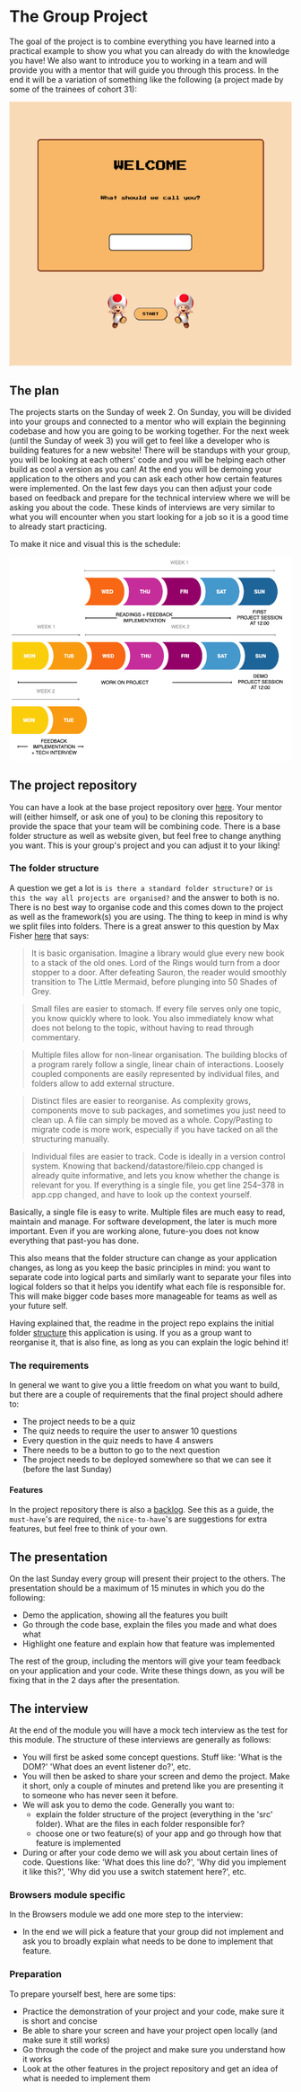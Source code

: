 # The Group Project

The goal of the project is to combine everything you have learned into a practical example to show you what you can already do with the knowledge you have! We also want to introduce you to working in a team and will provide you with a mentor that will guide you through this process. In the end it will be a variation of something like the following (a project made by some of the trainees of cohort 31):

[![JS-quiz](assets/js-quiz.png)](https://raynaney.github.io/browser-quiz-project-starter/)

## The plan

The projects starts on the Sunday of week 2. On Sunday, you will be divided into your groups and connected to a mentor who will explain the beginning codebase and how you are going to be working together. For the next week (until the Sunday of week 3) you will get to feel like a developer who is building features for a new website! There will be standups with your group, you will be looking at each others' code and you will be helping each other build as cool a version as you can! At the end you will be demoing your application to the others and you can ask each other how certain features were implemented. On the last few days you can then adjust your code based on feedback and prepare for the technical interview where we will be asking you about the code. These kinds of interviews are very similar to what you will encounter when you start looking for a job so it is a good time to already start practicing.

To make it nice and visual this is the schedule:

![Weekflow](assets/project-weeks.png)

## The project repository
You can have a look at the base project repository over [here](https://github.com/HackYourFuture/browser-quiz-project-starter). Your mentor will (either himself, or ask one of you) to be cloning this repository to provide the space that your team will be combining code. There is a base folder structure as well as website given, but feel free to change anything you want. This is your group's project and you can adjust it to your liking!

### The folder structure
A question we get a lot is `is there a standard folder structure?` or `is this the way all projects are organised?` and the answer to both is no. There is no best way to organise code and this comes down to the project as well as the framework(s) you are using. The thing to keep in mind is why we split files into folders. There is a great answer to this question by Max Fisher [here](https://www.quora.com/Why-do-you-want-to-split-your-program-code-into-multiple-files) that says:

>It is basic organisation. Imagine a library would glue every new book to a stack of the old ones. Lord of the Rings would turn from a door stopper to a door. After defeating Sauron, the reader would smoothly transition to The Little Mermaid, before plunging into 50 Shades of Grey.

>Small files are easier to stomach. If every file serves only one topic, you know quickly where to look. You also immediately know what does not belong to the topic, without having to read through commentary.

>Multiple files allow for non-linear organisation. The building blocks of a program rarely follow a single, linear chain of interactions. Loosely coupled components are easily represented by individual files, and folders allow to add external structure.

>Distinct files are easier to reorganise. As complexity grows, components move to sub packages, and sometimes you just need to clean up. A file can simply be moved as a whole. Copy/Pasting to migrate code is more work, especially if you have tacked on all the structuring manually.

>Individual files are easier to track. Code is ideally in a version control system. Knowing that backend/datastore/fileio.cpp changed is already quite informative, and lets you know whether the change is relevant for you. If everything is a single file, you get line 254–378 in app.cpp changed, and have to look up the context yourself.

Basically, a single file is easy to write. Multiple files are much easy to read, maintain and manage. For software development, the later is much more important. Even if you are working alone, future-you does not know everything that past-you has done.

This also means that the folder structure can change as your application changes, as long as you keep the basic principles in mind: you want to separate code into logical parts and similarly want to separate your files into logical folders so that it helps you identify what each file is responsible for. This will make bigger code bases more manageable for teams as well as your future self.

Having explained that, the readme in the project repo explains the initial folder [structure](https://github.com/HackYourFuture/browser-quiz-project-starter#structure) this application is using. If you as a group want to reorganise it, that is also fine, as long as you can explain the logic behind it!

### The requirements
In general we want to give you a little freedom on what you want to build, but there are a couple of requirements that the final project should adhere to:

- The project needs to be a quiz
- The quiz needs to require the user to answer 10 questions
- Every question in the quiz needs to have 4 answers
- There needs to be a button to go to the next question
- The project needs to be deployed somewhere so that we can see it (before the last Sunday)

#### Features
In the project repository there is also a [backlog](https://github.com/HackYourFuture/browser-quiz-project-starter#goal-and-backlog). See this as a guide, the `must-have`'s are required, the `nice-to-have`'s are suggestions for extra features, but feel free to think of your own.

## The presentation
On the last Sunday every group will present their project to the others. The presentation should be a maximum of 15 minutes in which you do the following:

- Demo the application, showing all the features you built
- Go through the code base, explain the files you made and what does what
- Highlight one feature and explain how that feature was implemented

The rest of the group, including the mentors will give your team feedback on your application and your code. Write these things down, as you will be fixing that in the 2 days after the presentation.

## The interview
At the end of the module you will have a mock tech interview as the test for this module. The structure of these interviews are generally as follows:

- You will first be asked some concept questions. Stuff like: 'What is the DOM?' 'What does an event listener do?', etc.
- You will then be asked to share your screen and demo the project. Make it short, only a couple of minutes and pretend like you are presenting it to someone who has never seen it before.
- We will ask you to demo the code. Generally you want to:
    - explain the folder structure of the project (everything in the 'src' folder). What are the files in each folder responsible for?
    - choose one or two feature(s) of your app and go through how that feature is implemented
- During or after your code demo we will ask you about certain lines of code. Questions like: 'What does this line do?', 'Why did you implement it like this?', 'Why did you use a switch statement here?', etc.

### Browsers module specific
In the Browsers module we add one more step to the interview:

- In the end we will pick a feature that your group did not implement and ask you to broadly explain what needs to be done to implement that feature.

### Preparation
To prepare yourself best, here are some tips:
- Practice the demonstration of your project and your code, make sure it is short and concise
- Be able to share your screen and have your project open locally (and make sure it still works)
- Go through the code of the project and make sure you understand how it works
- Look at the other features in the project repository and get an idea of what is needed to implement them
